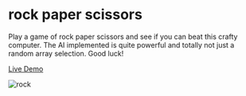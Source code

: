 # rock paper scissors

Play a game of rock paper scissors and see if you can beat this crafty computer. The AI implemented is quite powerful and totally not just a random array selection. Good luck!

[Live Demo](https://nearlyblank.github.io/rock)

![rock](https://user-images.githubusercontent.com/103379723/180691290-fba0862e-11cb-4325-8044-b0234ce37faf.png)
